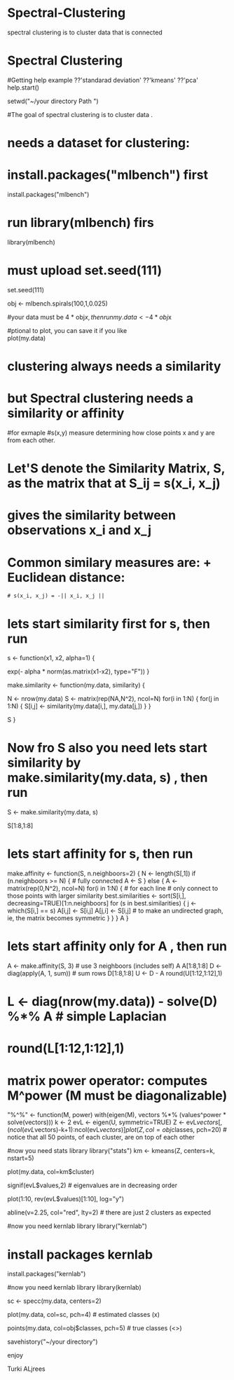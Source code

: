 # Spectral-Clustering
spectral clustering is to cluster data that is connected 
# Spectral Clustering
#Getting help example
??'standarad deviation'
??'kmeans'
??'pca'
help.start()

setwd("~/your directory Path ")

#The goal of spectral clustering is to cluster data .

# needs a dataset for  clustering:

# install.packages("mlbench") first 
install.packages("mlbench")

# run library(mlbench) firs 
library(mlbench)

# must upload set.seed(111)
set.seed(111)

obj <- mlbench.spirals(100,1,0.025)

#your data must be 4 * obj$x , then run 
my.data <-  4 * obj$x

#ptional to plot, you can save it if you like  
plot(my.data)


# clustering always needs a similarity 
# but Spectral clustering needs a similarity or affinity 

#for exmaple 
#s(x,y) measure determining how close points x and y are from each other. 
# Let'S denote the Similarity Matrix, S, as the matrix that at S_ij = s(x_i, x_j)
  # gives the similarity between observations  x_i and  x_j
  # Common similary measures are: + Euclidean distance: 
    # s(x_i, x_j) = -|| x_i, x_j ||
  
# lets start similarity first  for s, then run 

s <- function(x1, x2, alpha=1) {
  
  exp(- alpha * norm(as.matrix(x1-x2), type="F"))
}

make.similarity <- function(my.data, similarity) {
  
  N <- nrow(my.data)
  S <- matrix(rep(NA,N^2), ncol=N)
  for(i in 1:N) {
    for(j in 1:N) {
      S[i,j] <- similarity(my.data[i,], my.data[j,])
    }
  }
  
  S
}

# Now fro S also you need lets start similarity by  make.similarity(my.data, s) , then run 

S <- make.similarity(my.data, s)


S[1:8,1:8]

# lets start  affinity for s, then run 

make.affinity <- function(S, n.neighboors=2) {
  N <- length(S[,1])
  if (n.neighboors >= N) {  # fully connected
    A <- S
  } else {
    A <- matrix(rep(0,N^2), ncol=N)
    for(i in 1:N) { # for each line
      # only connect to those points with larger similarity
      best.similarities <- sort(S[i,], decreasing=TRUE)[1:n.neighboors]
      for (s in best.similarities) {
        j <- which(S[i,] == s)
        A[i,j] <- S[i,j]
        A[j,i] <- S[i,j] # to make an undirected graph, ie, the matrix becomes symmetric
      }
    }
  }
  A
}

# lets start affinity only for A , then run 

A <- make.affinity(S, 3)  # use 3 neighboors (includes self)
A
A[1:8,1:8]
D <- diag(apply(A, 1, sum)) # sum rows
D[1:8,1:8]
U <- D - A
round(U[1:12,1:12],1)

# L <- diag(nrow(my.data)) - solve(D) %*% A  # simple Laplacian
# round(L[1:12,1:12],1)
# matrix power operator: computes M^power (M must be diagonalizable)

"%^%" <- function(M, power)
  with(eigen(M), vectors %*% (values^power * solve(vectors)))
k   <- 2
evL <- eigen(U, symmetric=TRUE)
Z   <- evL$vectors[,(ncol(evL$vectors)-k+1):ncol(evL$vectors)]
plot(Z, col=obj$classes, pch=20) # notice that all 50 points, of each cluster, are on top of each other

#now you need stats library 
library("stats")
km <- kmeans(Z, centers=k, nstart=5)

plot(my.data, col=km$cluster)

signif(evL$values,2) # eigenvalues are in decreasing order

plot(1:10, rev(evL$values)[1:10], log="y")

abline(v=2.25, col="red", lty=2) # there are just 2 clusters as expected

#now you need kernlab library 
library("kernlab")

# install packages kernlab

install.packages("kernlab")

#now you need kernlab library 
library(kernlab)

sc <- specc(my.data, centers=2)

plot(my.data, col=sc, pch=4)            # estimated classes (x)

points(my.data, col=obj$classes, pch=5) # true classes (<>)

savehistory("~/your directory")

enjoy 

Turki ALjrees
